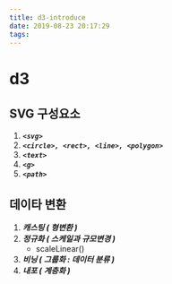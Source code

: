 ```yaml
---
title: d3-introduce
date: 2019-08-23 20:17:29
tags:
---
```

# **d3**

## SVG 구성요소
1. ***`<svg>`***
2. ***`<circle>, <rect>, <line>, <polygon>`***
3. ***`<text>`***
4. ***`<g>`***
5. ***`<path>`***

## 데이타 변환
1. ***캐스팅 ( 형변환 )***
2. ***정규화 ( 스케일과 규모변경 )***
    - scaleLinear()
3. ***비닝 ( 그룹화 : 데이터 분류 )***
4. ***내포 ( 계층화 )***
